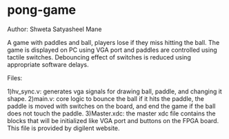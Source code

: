 # pong-game

Author: Shweta Satyasheel Mane

A game with paddles and ball, players lose if they miss hitting the ball. The game is displayed on PC using VGA port and paddles are controlled using tactile switches. Debouncing effect of switches is reduced using appropriate software delays.

Files:

1)hv_sync.v: generates vga signals for drawing ball, paddle, and changing it shape.
2)main.v: core logic to bounce the ball if it hits the paddle, the paddle is moved with switches on the board, and end the game if the ball does not touch the paddle.
3)Master.xdc: the master xdc file contains the blocks that will be initialized like VGA port and buttons on the FPGA board. This file is provided by digilent website.
